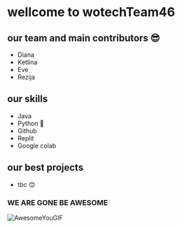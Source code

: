 # wellcome to wotechTeam46
## our team and main contributors 😎
- Diana
- Ketlina
- Eve
- Rezija

## our skills
- Java
- Python 🐍
- Github
- Replit
- Google colab
## our best projects
- tbc 😊

### WE ARE GONE BE AWESOME
![AwesomeYouGIF](https://github.com/dianartu/wotechTeam46/assets/165931581/a39aecc8-f666-4bf4-8f6e-6f3c060c528b)

